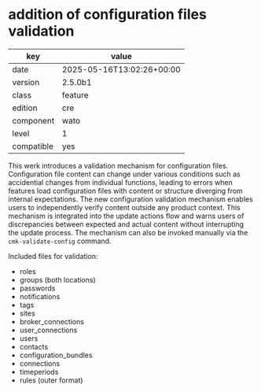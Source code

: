 [//]: # (werk v2)
# addition of configuration files validation

key        | value
---------- | ---
date       | 2025-05-16T13:02:26+00:00
version    | 2.5.0b1
class      | feature
edition    | cre
component  | wato
level      | 1
compatible | yes

This werk introduces a validation mechanism for configuration files. Configuration
file content can change under various conditions such as accidential changes from individual
functions, leading to errors when features load configuration files with content or structure
diverging from internal expectations. The new configuration validation mechanism enables users to
independently verify content outside any product context. This mechanism is integrated into
the update actions flow and warns users of discrepancies between expected and actual content
without interrupting the update process. The mechanism can also be invoked manually via the 
`cmk-validate-config` command.

Included files for validation:
- roles
- groups (both locations)
- passwords
- notifications
- tags
- sites
- broker_connections
- user_connections
- users
- contacts
- configuration_bundles
- connections
- timeperiods
- rules (outer format)
